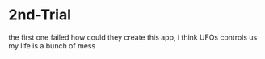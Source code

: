 # 2nd-Trial
the first one failed
how could they create this app, i think UFOs controls us
my life is a bunch of mess 
